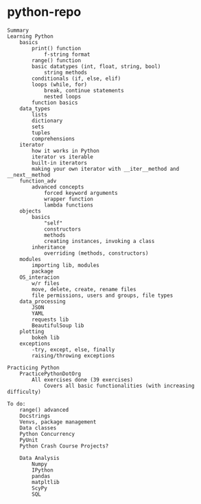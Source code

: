 # python-repo
 
    Summary
    Learning Python
        basics
            print() function
                f-string format
            range() function
            basic datatypes (int, float, string, bool)
                string methods
            conditionals (if, else, elif)
            loops (while, for)
                break, continue statements
                nested loops
            function basics
        data_types
            lists
            dictionary
            sets
            tuples
            comprehensions
        iterator
            how it works in Python
            iterator vs iterable
            built-in iterators
            making your own iterator with __iter__method and __next__method
        function_adv
            advanced concepts
                forced keyword arguments
                wrapper function
                lambda functions
        objects
            basics
                "self"
                constructors
                methods
                creating instances, invoking a class
            inheritance
                overriding (methods, constructors)
        modules
            importing lib, modules
            package
        OS_interacion
            w/r files
            move, delete, create, rename files
            file permissions, users and groups, file types
        data_processing
            JSON
            YAML
            requests lib
            BeautifulSoup lib
        plotting
            bokeh lib
        exceptions
            -try, except, else, finally
            raising/throwing exceptions
        
    Practicing Python
        PracticePythonDotOrg
            All exercises done (39 exercises)
                Covers all basic functionalities (with increasing difficulty) 
        
    To do:
        range() advanced
        Docstrings
        Venvs, package management
        Data classes
        Python Concurrency
        PyUnit
        Python Crash Course Projects?

        Data Analysis
            Numpy
            IPython
            pandas
            matpltlib
            ScyPy
            SQL



